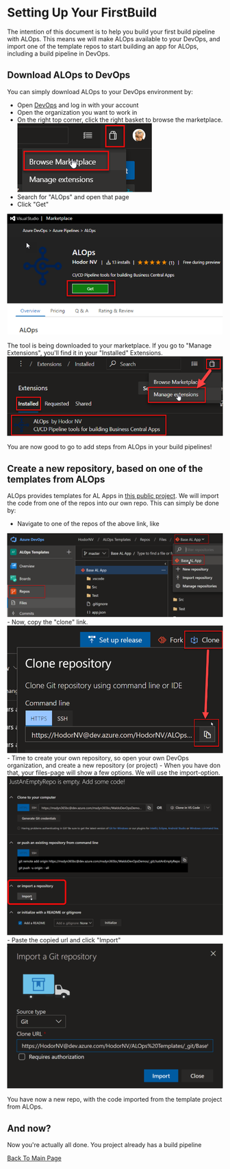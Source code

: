 # Setting Up Your FirstBuild
The intention of this document is to help you build your first build pipeline with ALOps.  This means we will make ALOps available to your DevOps, and import one of the template repos to start building an app for ALOps, including a build pipeline in DevOps.

## Download ALOps to DevOps
You can simply download ALOps to your DevOps environment by:
- Open [DevOps](https://devops.azure.com) and log in with your account
- Open the organization you want to work in
- On the right top corner, click the right basket to browse the marketplace. <img src="Images\FirstBuildPipeline1.png">
- Search for "ALOps" and open that page
- Click "Get"
<img src="Images\FirstBuildPipeline2.png">

The tool is being downloaded to your marketplace.  If you go to "Manage Extensions", you'll find it in your "Installed" Extensions.
<img src="Images\FirstBuildPipeline3.png">

You are now good to go to add steps from ALOps in your build pipelines!

## Create a new repository, based on one of the templates from ALOps
ALOps provides templates for AL Apps in [this public project](https://dev.azure.com/HodorNV/ALOps%20Templates/).  We will import the code from one of the repos into our own repo.  This can simply be done by:
- Navigate to one of the repos of the above link, like
<img src="Images\FirstBuildPipeline4.png">
- Now, copy the "clone" link.
<img src="Images\FirstBuildPipeline5.png">
- Time to create your own repository, so open your own DevOps organization, and create a new repository (or project)
- When you have don that, your files-page will show a few options.  We will use the import-option.
<img src="Images\FirstBuildPipeline6.png">
- Paste the copied url and click "Import"
<img src="Images\FirstBuildPipeline7.png">

You have now a new repo, with the code imported from the template project from ALOps.

## And now?
Now you're actually all done.  You project already has a build pipeline

[Back To Main Page](../README.md)